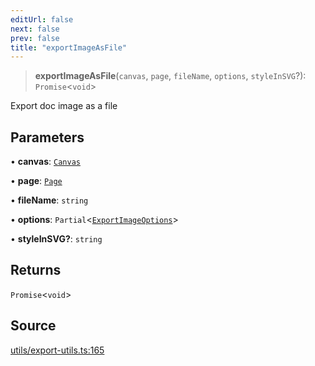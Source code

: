 ```yaml
---
editUrl: false
next: false
prev: false
title: "exportImageAsFile"
---
```


> **exportImageAsFile**(`canvas`, `page`, `fileName`, `options`, `styleInSVG`?): `Promise`\<`void`\>

Export doc image as a file

## Parameters

• **canvas**: [`Canvas`](/api-core/classes/canvas/)

• **page**: [`Page`](/api-core/classes/page/)

• **fileName**: `string`

• **options**: `Partial`\<[`ExportImageOptions`](/api-core/namespaces/exportutils/type-aliases/exportimageoptions/)\>

• **styleInSVG?**: `string`

## Returns

`Promise`\<`void`\>

## Source

[utils/export-utils.ts:165](https://github.com/dgmjs/dgmjs/blob/c296d113d513e412f08f9016159ca40d11e704cd/packages/core/src/utils/export-utils.ts#L165)
